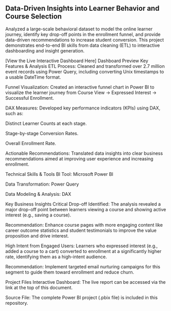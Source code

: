 ## Data-Driven Insights into Learner Behavior and Course Selection

Analyzed a large-scale behavioral dataset to model the online learner journey, identify key drop-off points in the enrollment funnel, and provide data-driven recommendations to increase student conversion. This project demonstrates end-to-end BI skills from data cleaning (ETL) to interactive dashboarding and insight generation.

[View the Live Interactive Dashboard Here]
Dashboard Preview
Key Features & Analysis
ETL Process: Cleaned and transformed over 2.7 million event records using Power Query, including converting Unix timestamps to a usable DateTime format.

Funnel Visualization: Created an interactive funnel chart in Power BI to visualize the learner journey from Course View → Expressed Interest → Successful Enrollment.

DAX Measures: Developed key performance indicators (KPIs) using DAX, such as:

Distinct Learner Counts at each stage.

Stage-by-stage Conversion Rates.

Overall Enrollment Rate.

Actionable Recommendations: Translated data insights into clear business recommendations aimed at improving user experience and increasing enrollment.

Technical Skills & Tools
BI Tool: Microsoft Power BI

Data Transformation: Power Query

Data Modeling & Analysis: DAX

Key Business Insights
Critical Drop-off Identified: The analysis revealed a major drop-off point between learners viewing a course and showing active interest (e.g., saving a course).

Recommendation: Enhance course pages with more engaging content like career outcome statistics and student testimonials to improve the value proposition and drive interest.

High Intent from Engaged Users: Learners who expressed interest (e.g., added a course to a cart) converted to enrollment at a significantly higher rate, identifying them as a high-intent audience.

Recommendation: Implement targeted email nurturing campaigns for this segment to guide them toward enrollment and reduce churn.

Project Files
Interactive Dashboard: The live report can be accessed via the link at the top of this document.

Source File: The complete Power BI project (.pbix file) is included in this repository.
